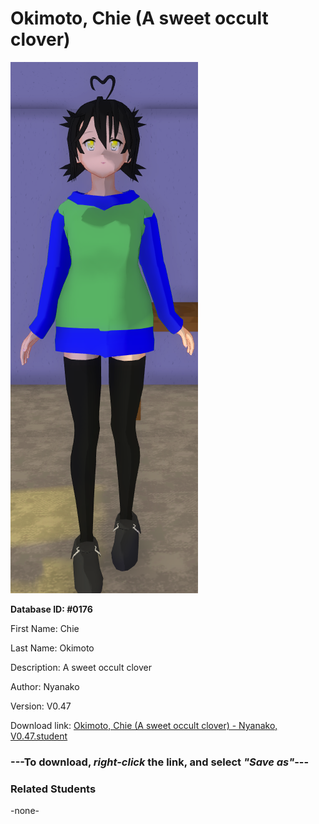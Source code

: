 # Okimoto, Chie (A sweet occult clover)

<img src="Files/Okimoto, Chie (A sweet occult clover).png" title="Okimoto, Chie (A sweet occult clover) - Nyanako, V0.47">

**Database ID: #0176**

First Name: Chie

Last Name: Okimoto

Description: A sweet occult clover

Author: Nyanako

Version: V0.47

Download link: <a href="https://raw.githubusercontent.com/Arbiter1223/Daigaku-Gurashi-Custom-Students/master/Students/Files/Okimoto%2C%20Chie%20(A%20sweet%20occult%20clover)%20-%20Nyanako%2C%20V0.47.student">Okimoto, Chie (A sweet occult clover) - Nyanako, V0.47.student</a>

### ---**To download, _right-click_ the link, and select _"Save as"_**---

### Related Students

-none-
